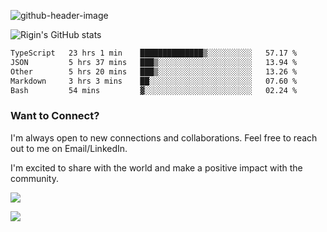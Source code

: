 
![github-header-image](https://github.com/riginoommen/riginoommen/assets/3840244/889cae65-df55-4cda-86cc-bf21bf1f2e96)

![Rigin's GitHub stats](https://github-readme-stats.vercel.app/api?username=riginoommen\&show_icons=true\&show=reviews,discussions_started,discussions_answered,prs_merged,prs_merged_percentage)


<!--START_SECTION:waka-->

```txt
TypeScript   23 hrs 1 min    ██████████████▒░░░░░░░░░░   57.17 %
JSON         5 hrs 37 mins   ███▒░░░░░░░░░░░░░░░░░░░░░   13.94 %
Other        5 hrs 20 mins   ███▒░░░░░░░░░░░░░░░░░░░░░   13.26 %
Markdown     3 hrs 3 mins    ██░░░░░░░░░░░░░░░░░░░░░░░   07.60 %
Bash         54 mins         ▓░░░░░░░░░░░░░░░░░░░░░░░░   02.24 %
```

<!--END_SECTION:waka-->

### Want to Connect?

I'm always open to new connections and collaborations. Feel free to reach out to me on Email/LinkedIn.

I'm excited to share with the world and make a positive impact with the community.

![](https://komarev.com/ghpvc/?username=riginoommen)

![](https://hit.yhype.me/github/profile?user_id=3840244)

